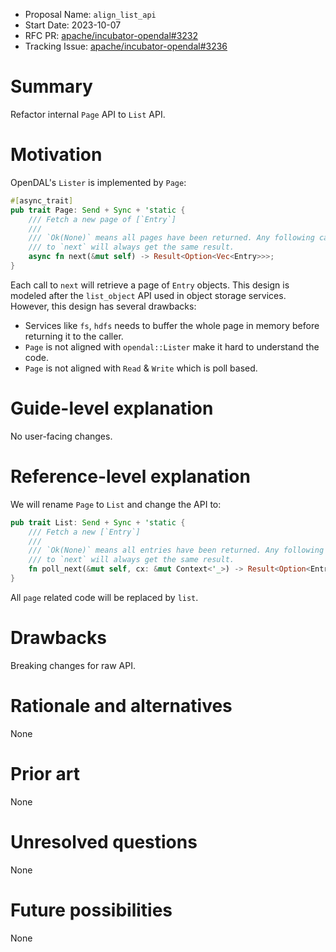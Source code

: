 - Proposal Name: `align_list_api`
- Start Date: 2023-10-07
- RFC PR: [apache/incubator-opendal#3232](https://github.com/apache/incubator-opendal/pull/3232)
- Tracking Issue: [apache/incubator-opendal#3236](https://github.com/apache/incubator-opendal/issues/3236)

# Summary

Refactor internal `Page` API to `List` API.

# Motivation

OpenDAL's `Lister` is implemented by `Page`:

```rust
#[async_trait]
pub trait Page: Send + Sync + 'static {
    /// Fetch a new page of [`Entry`]
    ///
    /// `Ok(None)` means all pages have been returned. Any following call
    /// to `next` will always get the same result.
    async fn next(&mut self) -> Result<Option<Vec<Entry>>>;
}
```

Each call to `next` will retrieve a page of `Entry` objects. This design is modeled after the `list_object` API used in object storage services. However, this design has several drawbacks:

- Services like `fs`, `hdfs` needs to buffer the whole page in memory before returning it to the caller.
- `Page` is not aligned with `opendal::Lister` make it hard to understand the code.
- `Page` is not aligned with `Read` & `Write` which is poll based.

# Guide-level explanation

No user-facing changes.

# Reference-level explanation

We will rename `Page` to `List` and change the API to:

```rust
pub trait List: Send + Sync + 'static {
    /// Fetch a new [`Entry`]
    ///
    /// `Ok(None)` means all entries have been returned. Any following call
    /// to `next` will always get the same result.
    fn poll_next(&mut self, cx: &mut Context<'_>) -> Result<Option<Entry>>;
}
```

All `page` related code will be replaced by `list`.

# Drawbacks

Breaking changes for raw API.

# Rationale and alternatives

None

# Prior art

None

# Unresolved questions

None

# Future possibilities

None
